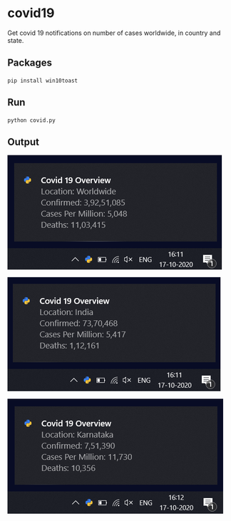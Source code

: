 # covid19
Get covid 19 notifications on number of cases worldwide, in country and state.

## Packages

`pip install win10toast`

## Run

`python covid.py`

## Output

![](img/ww.png)

![](img/ind.png)

![](img/ka.png)
